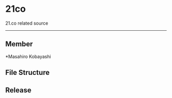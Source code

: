 # 21co
21.co related source

----------------------------------------

## Member
*Masahiro Kobayashi

## File Structure

## Release